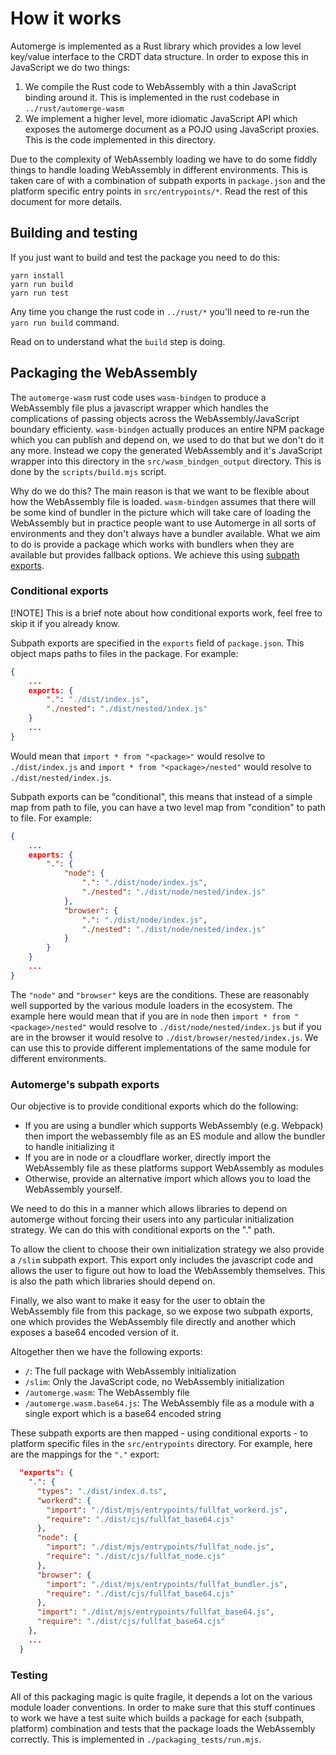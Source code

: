 # How it works

Automerge is implemented as a Rust library which provides a low level key/value
interface to the CRDT data structure. In order to expose this in JavaScript we
do two things:

1. We compile the Rust code to WebAssembly with a thin JavaScript binding
   around it. This is implemented in the rust codebase in `../rust/automerge-wasm`
2. We implement a higher level, more idiomatic JavaScript API which exposes the
   automerge document as a POJO using JavaScript proxies. This is the code
   implemented in this directory.

Due to the complexity of WebAssembly loading we have to do some fiddly things
to handle loading WebAssembly in different environments. This is taken care of
with a combination of subpath exports in `package.json` and the platform
specific entry points in `src/entrypoints/*`. Read the rest of this document
for more details.

## Building and testing

If you just want to build and test the package you need to do this:

```
yarn install
yarn run build
yarn run test
```

Any time you change the rust code in `../rust/*` you'll need to re-run the
`yarn run build` command.

Read on to understand what the `build` step is doing.

## Packaging the WebAssembly

The `automerge-wasm` rust code uses `wasm-bindgen` to produce a WebAssembly
file plus a javascript wrapper which handles the complications of passing
objects across the WebAssembly/JavaScript boundary efficienty. `wasm-bindgen`
actually produces an entire NPM package which you can publish and depend on, we
used to do that but we don't do it any more. Instead we copy the generated
WebAssembly and it's JavaScript wrapper into this directory in the
`src/wasm_bindgen_output` directory. This is done by the `scripts/build.mjs`
script.

Why do we do this? The main reason is that we want to be flexible about how
the WebAssembly file is loaded. `wasm-bindgen` assumes that there will be some
kind of bundler in the picture which will take care of loading the WebAssembly
but in practice people want to use Automerge in all sorts of environments and
they don't always have a bundler available. What we aim to do is provide a
package which works with bundlers when they are available but provides fallback
options. We achieve this using [subpath exports](https://nodejs.org/api/packages.html#subpath-exports).

### Conditional exports

[!NOTE]
This is a brief note about how conditional exports work, feel free to skip it
if you already know.

Subpath exports are specified in the `exports` field of `package.json`. This
object maps paths to files in the package. For example:

```json
{
    ...
    exports: {
        ".": "./dist/index.js",
        "./nested": "./dist/nested/index.js"
    }
    ...
}
```

Would mean that `import * from "<package>"` would resolve to `./dist/index.js`
and `import * from "<package>/nested"` would resolve to `./dist/nested/index.js`.

Subpath exports can be "conditional", this means that instead of a simple map
from path to file, you can have a two level map from "condition" to path to
file. For example:

```json
{
    ...
    exports: {
        ".": {
            "node": {
                ".": "./dist/node/index.js",
                "./nested": "./dist/node/nested/index.js"
            },
            "browser": {
                ".": "./dist/node/index.js",
                "./nested": "./dist/node/nested/index.js"
            }
        }
    }
    ...
}
```

The `"node"` and `"browser"` keys are the conditions. These are reasonably
well supported by the various module loaders in the ecosystem. The example here
would mean that if you are in `node` then `import * from "<package>/nested"`
would resolve to `./dist/node/nested/index.js` but if you are in the browser it
would resolve to `./dist/browser/nested/index.js`. We can use this to provide
different implementations of the same module for different environments.

### Automerge's subpath exports

Our objective is to provide conditional exports which do the following:

- If you are using a bundler which supports WebAssembly (e.g. Webpack) then
  import the webassembly file as an ES module and allow the bundler to handle
  initializing it
- If you are in node or a cloudflare worker, directly import the WebAssembly
  file as these platforms support WebAssembly as modules
- Otherwise, provide an alternative import which allows you to load the
  WebAssembly yourself.

We need to do this in a manner which allows libraries to depend on automerge
without forcing their users into any particular initialization strategy. We
can do this with conditional exports on the "." path.

To allow the client to choose their own initialization strategy we also provide
a `/slim` subpath export. This export only includes the javascript code and
allows the user to figure out how to load the WebAssembly themselves. This is
also the path which libraries should depend on.

Finally, we also want to make it easy for the user to obtain the WebAssembly
file from this package, so we expose two subpath exports, one which provides
the WebAssembly file directly and another which exposes a base64 encoded
version of it.

Altogether then we have the following exports:

- `/`: The full package with WebAssembly initialization
- `/slim`: Only the JavaScript code, no WebAssembly initialization
- `/automerge.wasm`: The WebAssembly file
- `/automerge.wasm.base64.js`: The WebAssembly file as a module with a single
  export which is a base64 encoded string

These subpath exports are then mapped - using conditional exports - to platform
specific files in the `src/entrypoints` directory. For example, here are the
mappings for the `"."` export:

```json
  "exports": {
    ".": {
      "types": "./dist/index.d.ts",
      "workerd": {
        "import": "./dist/mjs/entrypoints/fullfat_workerd.js",
        "require": "./dist/cjs/fullfat_base64.cjs"
      },
      "node": {
        "import": "./dist/mjs/entrypoints/fullfat_node.js",
        "require": "./dist/cjs/fullfat_node.cjs"
      },
      "browser": {
        "import": "./dist/mjs/entrypoints/fullfat_bundler.js",
        "require": "./dist/cjs/fullfat_base64.cjs"
      },
      "import": "./dist/mjs/entrypoints/fullfat_base64.js",
      "require": "./dist/cjs/fullfat_base64.cjs"
    },
    ...
  }
```

### Testing

All of this packaging magic is quite fragile, it depends a lot on the various
module loader conventions. In order to make sure that this stuff continues to
work we have a test suite which builds a package for each (subpath, platform)
combination and tests that the package loads the WebAssembly correctly. This
is implemented in `./packaging_tests/run.mjs`.
